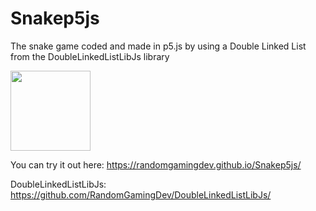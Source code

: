 # Snakep5js

The snake game coded and made in p5.js by using a Double Linked List from the DoubleLinkedListLibJs library 

<img src="https://github.com/RandomGamingDev/Snakep5js/assets/83996185/8a3be8c8-a87e-45c2-9607-6f62324f54d3" width="128"/>

You can try it out here: https://randomgamingdev.github.io/Snakep5js/

DoubleLinkedListLibJs: https://github.com/RandomGamingDev/DoubleLinkedListLibJs/
